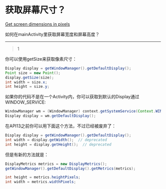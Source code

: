 # 获取屏幕尺寸？
[Get screen dimensions in pixels](https://stackoverflow.com/questions/1016896/get-screen-dimensions-in-pixels)

如何在mainActivity里获取屏幕宽度和屏幕高度？

___



> 1

你可以使用getSize来获取像素尺寸：

```java
Display display = getWindowManager().getDefaultDisplay();
Point size = new Point();
display.getSize(size);
int width = size.x;
int height = size.y;
```

如果你的代码不是在一个Activity内，你可以获取到默认的Display通过WINDOW_SERVICE:

```java
WindowManager wm = (WindowManager) context.getSystemService(Context.WINDOW_SERVICE);
Display display = wm.getDefaultDisplay();
```

在API13之前你可以用下面这个方法，不过已经被废弃了：

```java
Display display = getWindowManager().getDefaultDisplay(); 
int width = display.getWidth();  // deprecated
int height = display.getHeight();  // deprecated
```

但是有新的方法就是：

```java
DisplayMetrics metrics = new DisplayMetrics();
getWindowManager().getDefaultDisplay().getMetrics(metrics);

int height = metrics.heightPixels;
int width = metrics.widthPixels;
```